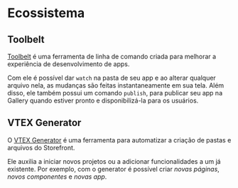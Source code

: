 # Ecossistema

## Toolbelt

[Toolbelt](https://github.com/vtex/toolbelt) é uma ferramenta de linha de comando criada para melhorar a experiência de desenvolvimento de apps.

Com ele é possível dar `watch` na pasta de seu app e ao alterar qualquer arquivo nela, as mudanças são feitas instantaneamente em sua tela. Além disso, ele também possui um comando `publish`, para publicar seu app na Gallery quando estiver pronto e disponibilizá-la para os usuários.


## VTEX Generator

O [VTEX Generator](https://github.com/vtex/generator-vtex) é uma ferramenta para automatizar a criação de pastas e arquivos do Storefront. 

Ele auxilia a iniciar novos projetos ou a adicionar funcionalidades a um já existente. Por exemplo, com o generator é possível criar _novas páginas_, _novos componentes_ e _novas app_.